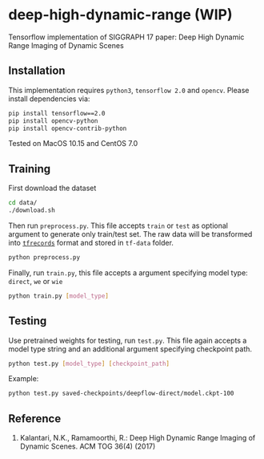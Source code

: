 # deep-high-dynamic-range (WIP)
Tensorflow implementation of SIGGRAPH 17 paper: Deep High Dynamic Range Imaging of Dynamic Scenes


## Installation
This implementation requires `python3`, `tensorflow 2.0` and `opencv`. Please install dependencies via:
```bash
pip install tensorflow==2.0
pip install opencv-python
pip install opencv-contrib-python
```
Tested on MacOS 10.15 and CentOS 7.0

## Training
First download the dataset
```bash
cd data/
./download.sh
```
Then run `preprocess.py`. This file accepts `train` or `test` as optional argument to generate only train/test set. The raw data will be transformed into [`tfrecords`](https://www.tensorflow.org/tutorials/load_data/tfrecord) format and stored in `tf-data` folder.
```bash
python preprocess.py
```
Finally, run `train.py`, this file accepts a argument specifying model type: `direct`, `we` or `wie`
```bash
python train.py [model_type]
```

## Testing
Use pretrained weights for testing, run `test.py`. This file again accepts a model type string and an additional argument specifying checkpoint path.

```bash
python test.py [model_type] [checkpoint_path]
```

Example:
```bash
python test.py saved-checkpoints/deepflow-direct/model.ckpt-100
```


## Reference
1. Kalantari, N.K., Ramamoorthi, R.: Deep High Dynamic Range Imaging of Dynamic Scenes. ACM TOG 36(4) (2017)